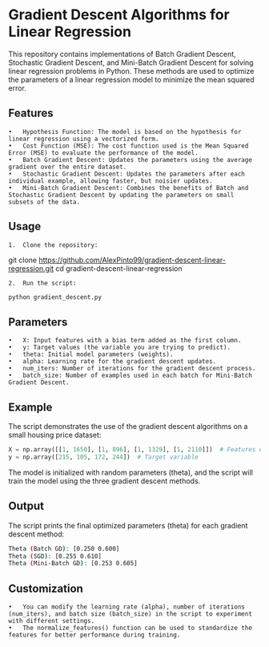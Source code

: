 # Gradient Descent Algorithms for Linear Regression

This repository contains implementations of Batch Gradient Descent, Stochastic Gradient Descent, and Mini-Batch Gradient Descent for solving linear regression problems in Python. These methods are used to optimize the parameters of a linear regression model to minimize the mean squared error.

## Features

	•	Hypothesis Function: The model is based on the hypothesis for linear regression using a vectorized form.
	•	Cost Function (MSE): The cost function used is the Mean Squared Error (MSE) to evaluate the performance of the model.
	•	Batch Gradient Descent: Updates the parameters using the average gradient over the entire dataset.
	•	Stochastic Gradient Descent: Updates the parameters after each individual example, allowing faster, but noisier updates.
	•	Mini-Batch Gradient Descent: Combines the benefits of Batch and Stochastic Gradient Descent by updating the parameters on small subsets of the data.
## Usage

	1.	Clone the repository:

git clone https://github.com/AlexPinto99/gradient-descent-linear-regression.git
cd gradient-descent-linear-regression

	2.	Run the script:
```bash
python gradient_descent.py
```
## Parameters

	•	X: Input features with a bias term added as the first column.
	•	y: Target values (the variable you are trying to predict).
	•	theta: Initial model parameters (weights).
	•	alpha: Learning rate for the gradient descent updates.
	•	num_iters: Number of iterations for the gradient descent process.
	•	batch_size: Number of examples used in each batch for Mini-Batch Gradient Descent.

## Example

The script demonstrates the use of the gradient descent algorithms on a small housing price dataset:
````python
X = np.array([[1, 1650], [1, 896], [1, 1329], [1, 2110]])  # Features with bias term
y = np.array([215, 105, 172, 244])  # Target variable
````
The model is initialized with random parameters (theta), and the script will train the model using the three gradient descent methods.

## Output

The script prints the final optimized parameters (theta) for each gradient descent method:

```bash
Theta (Batch GD): [0.250 0.600]
Theta (SGD): [0.255 0.610]
Theta (Mini-Batch GD): [0.253 0.605]
````
## Customization

	•	You can modify the learning rate (alpha), number of iterations (num_iters), and batch size (batch_size) in the script to experiment with different settings.
	•	The normalize_features() function can be used to standardize the features for better performance during training.